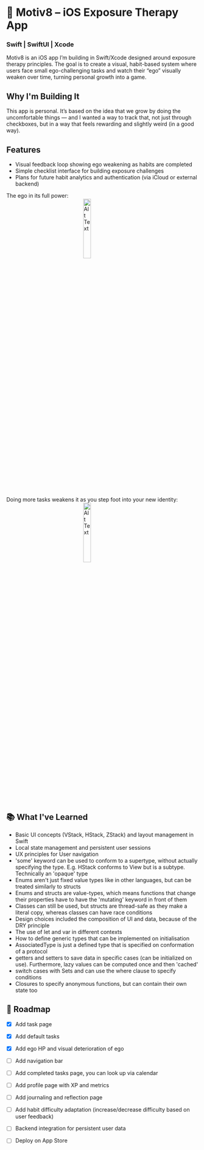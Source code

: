 # 🧠 Motiv8 – iOS Exposure Therapy App #
### Swift | SwiftUI | Xcode ###
Motiv8 is an iOS app I’m building in Swift/Xcode designed around exposure therapy principles. The goal is to create a visual, habit-based system where users face small ego-challenging tasks and watch their “ego” visually weaken over time, turning personal growth into a game.

## Why I'm Building It ##
This app is personal. It’s based on the idea that we grow by doing the uncomfortable things — and I wanted a way to track that, not just through checkboxes, but in a way that feels rewarding and slightly weird (in a good way).

## Features ## 
- Visual feedback loop showing ego weakening as habits are completed
- Simple checklist interface for building exposure challenges
- Plans for future habit analytics and authentication (via iCloud or external backend)

The ego in its full power:
<img src="https://github.com/user-attachments/assets/31a39509-6791-453b-874a-2d7b43b3bdf3" alt="Alt Text" style="width:20%; height:auto; display: block; margin-left: auto; margin-right: auto;">
Doing more tasks weakens it as you step foot into your new identity:
<img src="https://github.com/user-attachments/assets/a1e0c228-5a77-4d15-93ab-91bc234b59f6" alt="Alt Text" style="width:20%; height:auto; display: block; margin-left: auto; margin-right: auto;">

## 📚 What I've Learned ##
- Basic UI concepts (VStack, HStack, ZStack) and layout management in Swift
- Local state management and persistent user sessions
- UX principles for User navigation
- 'some' keyword can be used to conform to a supertype, without actually specifying the type. E.g. HStack conforms to View but is a subtype. Technically an 'opaque' type
- Enums aren't just fixed value types like in other languages, but can be treated similarly to structs
- Enums and structs are value-types, which means functions that change their properties have to have the 'mutating' keyword in front of them
- Classes can still be used, but structs are thread-safe as they make a literal copy, whereas classes can have race conditions
- Design choices included the composition of UI and data, because of the DRY principle
- The use of let and var in different contexts
- How to define generic types that can be implemented on initialisation
- AssociatedType is just a defined type that is specified on conformation of a protocol
- getters and setters to save data in specific cases (can be initialized on use). Furthermore, lazy values can be computed once and then 'cached'
- switch cases with Sets and can use the where clause to specify conditions
- Closures to specify anonymous functions, but can contain their own state too

## 🚧 Roadmap ##
- [x] Add task page
- [x] Add default tasks
- [x] Add ego HP and visual deterioration of ego
- [ ] Add navigation bar
- [ ] Add completed tasks page, you can look up via calendar
- [ ] Add profile page with XP and metrics
- [ ] Add journaling and reflection page
- [ ] Add habit difficulty adaptation (increase/decrease difficulty based on user feedback)
- [ ] Backend integration for persistent user data
- [ ] Deploy on App Store

